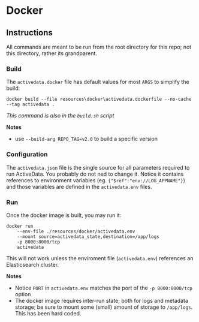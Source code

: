 # Docker

## Instructions

All commands are meant to be run from the root directory for this repo; not this directory, rather its grandparent.

### Build

The `activedata.docker` file has default values for most `ARGS` to simplify the build:

    docker build --file resources\docker\activedata.dockerfile --no-cache --tag activedata .

*This command is also in the `build.sh` script*

**Notes**

* use `--build-arg REPO_TAG=v2.0` to build a specific version

### Configuration

The `activedata.json` file is the single source for all parameters required to run ActiveData. You probably do not ned to change it. Notice it contains references to environment variables (eg. `{"$ref":"env://LOG_APPNAME"}`) and those variables are defined in the `activedata.env` files.

### Run

Once the docker image is built, you may run it:

    docker run 
        --env-file ./resources/docker/activedata.env 
        --mount source=activedata_state,destination=/app/logs 
        -p 8000:8000/tcp 
        activedata

This will not work unless the enviroment file (`activedata.env`) references an Elasticsearch cluster.

**Notes**

* Notice `PORT` in `activedata.env` matches the port of the `-p 8000:8000/tcp` option
* The docker image requires inter-run state; both for logs and metadata storage; be sure to mount some (small) amount of storage to `/app/logs`.  This has been hard coded.
